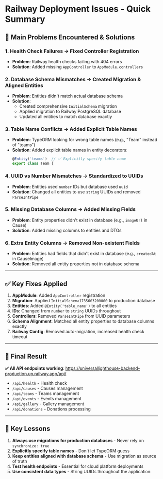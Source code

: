 # Railway Deployment Issues - Quick Summary

## 🚨 **Main Problems Encountered & Solutions**

### **1. Health Check Failures → Fixed Controller Registration**
- **Problem**: Railway health checks failing with 404 errors
- **Solution**: Added missing `AppController` to `AppModule.controllers`

### **2. Database Schema Mismatches → Created Migration & Aligned Entities**
- **Problem**: Entities didn't match actual database schema
- **Solution**: 
  - Created comprehensive `InitialSchema` migration
  - Applied migration to Railway PostgreSQL database
  - Updated all entities to match database exactly

### **3. Table Name Conflicts → Added Explicit Table Names**
- **Problem**: TypeORM looking for wrong table names (e.g., "Team" instead of "teams")
- **Solution**: Added explicit table names in entity decorators:
  ```typescript
  @Entity('teams')  // ✅ Explicitly specify table name
  export class Team {
  ```

### **4. UUID vs Number Mismatches → Standardized to UUIDs**
- **Problem**: Entities used `number` IDs but database used `uuid`
- **Solution**: Changed all entities to use `string` UUIDs and removed `ParseIntPipe`

### **5. Missing Database Columns → Added Missing Fields**
- **Problem**: Entity properties didn't exist in database (e.g., `imageUrl` in Cause)
- **Solution**: Added missing columns to entities and DTOs

### **6. Extra Entity Columns → Removed Non-existent Fields**
- **Problem**: Entities had fields that didn't exist in database (e.g., `createdAt` in CauseImage)
- **Solution**: Removed all entity properties not in database schema

---

## ✅ **Key Fixes Applied**

1. **AppModule**: Added `AppController` registration
2. **Migration**: Applied `InitialSchema1735603200000` to production database
3. **Entities**: Added `@Entity('table_name')` to all entities
4. **IDs**: Changed from `number` to `string` UUIDs throughout
5. **Controllers**: Removed `ParseIntPipe` from UUID parameters
6. **Schema Alignment**: Matched all entity properties to database columns exactly
7. **Railway Config**: Removed auto-migration, increased health check timeout

---

## 🎯 **Final Result**

**✅ All API endpoints working**: https://universallighthouse-backend-production.up.railway.app/api/

- `/api/health` - Health check
- `/api/causes` - Causes management  
- `/api/teams` - Teams management
- `/api/events` - Events management
- `/api/gallery` - Gallery management
- `/api/donations` - Donations processing

---

## 🔑 **Key Lessons**

1. **Always use migrations for production databases** - Never rely on `synchronize: true`
2. **Explicitly specify table names** - Don't let TypeORM guess
3. **Keep entities aligned with database schema** - Use migration as source of truth
4. **Test health endpoints** - Essential for cloud platform deployments
5. **Use consistent data types** - String UUIDs throughout the application
